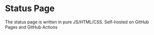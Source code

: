 # Status Page 
The status page is written in pure JS/HTML/CSS. Self-hosted on GitHub Pages and GitHub Actions

